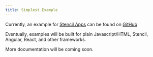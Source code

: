 ```yaml
---
title: Simplest Example
---
```


Currently, an example for [Stencil Apps](https://stenciljs.com) can be found on [GitHub](https://github.com/intl-wc/intl/tree/master/packages/demo)

Eventually, examples will be built for plain Javascript/HTML, Stencil, Angular, React, and other frameworks.

More documentation will be coming soon.